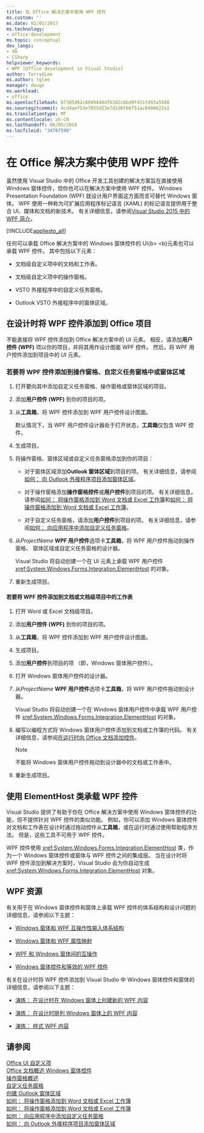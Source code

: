 ```yaml
---
title: 在 Office 解决方案中使用 WPF 控件
ms.custom: ''
ms.date: 02/02/2017
ms.technology:
- office-development
ms.topic: conceptual
dev_langs:
- VB
- CSharp
helpviewer_keywords:
- WPF [Office development in Visual Studio]
author: TerryGLee
ms.author: tglee
manager: douge
ms.workload:
- office
ms.openlocfilehash: 87305902c80d9848df63d2c8bd9f431fd93a5508
ms.sourcegitcommit: 4cd4aef53e7035d23e7d1d0f66f51ac8480622a1
ms.translationtype: MT
ms.contentlocale: zh-CN
ms.lasthandoff: 06/05/2018
ms.locfileid: "34767590"
---
```

# <a name="use-wpf-controls-in-office-solutions"></a>在 Office 解决方案中使用 WPF 控件
  虽然使用 Visual Studio 中的 Office 开发工具创建的解决方案旨在直接使用 Windows 窗体控件，但你也可以在解决方案中使用 WPF 控件。 Windows Presentation Foundation (WPF) 就设计用户界面这方面而言可替代 Windows 窗体。 WPF 使用一种称为可扩展应用程序标记语言 (XAML) 的标记语言提供用于整合 UI、媒体和文档的新技术。 有关详细信息，请参阅[Visual Studio 2015 中的 WPF 简介](/dotnet/framework/wpf/getting-started/introduction-to-wpf-in-vs)。  
  
 [!INCLUDE[appliesto_all](../vsto/includes/appliesto-all-md.md)]  
  
 任何可以承载 Office 解决方案中的 Windows 窗体控件的 UI{b> <b}元素也可以承载 WPF 控件。 其中包括以下元素：  
  
-   文档级自定义项中的文档和工作表。  
  
-   文档级自定义项中的操作窗格。  
  
-   VSTO 外接程序中的自定义任务窗格。  
  
-   Outlook VSTO 外接程序中的窗体区域。  
  
## <a name="add-wpf-controls-to-office-projects-at-design-time"></a>在设计时将 WPF 控件添加到 Office 项目  
 不能直接将 WPF 控件添加到 Office 解决方案中的 UI 元素。 相反，请添加**用户控件 (WPF)** 项以你的项目，并将其用作设计图面 WPF 控件。 然后，将 WPF 用户控件添加到项目中的 UI 元素。  
  
### <a name="to-add-wpf-controls-to-an-actions-pane-custom-task-pane-or-form-region"></a>若要将 WPF 控件添加到操作窗格、自定义任务窗格中或窗体区域  
  
1.  打开要向其中添加自定义任务窗格、操作窗格或窗体区域的项目。  
  
2.  添加**用户控件 (WPF)** 到你的项目的项。  
  
3.  从**工具箱**，将 WPF 控件添加到 WPF 用户控件设计图面。  
  
     默认情况下，当 WPF 用户控件设计器处于打开状态，**工具箱**仅包含 WPF 控件。  
  
4.  生成项目。  
  
5.  将操作窗格、窗体区域或自定义任务窗格添加到你的项目：  
  
    -   对于窗体区域添加**Outlook 窗体区域**到项目的项。 有关详细信息，请参阅[如何： 向 Outlook 外接程序项目添加窗体区域](../vsto/how-to-add-a-form-region-to-an-outlook-add-in-project.md)。  
  
    -   对于操作窗格添加**操作窗格控件**或**用户控件**到项目的项。 有关详细信息，请参阅[如何： 将操作窗格添加到 Word 文档或 Excel 工作簿](../vsto/how-to-add-an-actions-pane-to-word-documents-or-excel-workbooks.md)和[如何： 将操作窗格添加到 Word 文档或 Excel 工作簿](../vsto/how-to-add-an-actions-pane-to-word-documents-or-excel-workbooks.md)。  
  
    -   对于自定义任务窗格，请添加**用户控件**到项目的项。 有关详细信息，请参阅[如何： 向应用程序中添加自定义任务窗格](../vsto/how-to-add-a-custom-task-pane-to-an-application.md)。  
  
6.  从*ProjectName* **WPF 用户控件**选项卡**工具箱**，将 WPF 用户控件拖动到操作窗格、 窗体区域或自定义任务窗格的设计器。  
  
     Visual Studio 将自动创建一个在 UI 元素上承载 WPF 用户控件 <xref:System.Windows.Forms.Integration.ElementHost> 的对象。  
  
7.  重新生成项目。  
  
#### <a name="to-add-wpf-controls-to-a-document-or-worksheet-in-a-document-level-project"></a>若要将 WPF 控件添加到文档或文档级项目中的工作表  
  
1.  打开 Word 或 Excel 文档级项目。  
  
2.  添加**用户控件 (WPF)** 到你的项目的项。  
  
3.  从**工具箱**，将 WPF 控件添加到 WPF 用户控件设计图面。  
  
4.  生成项目。  
  
5.  添加**用户控件**到项目的项 （即，Windows 窗体用户控件）。  
  
6.  打开 Windows 窗体用户控件的设计器。  
  
7.  从*ProjectName* **WPF 用户控件**选项卡**工具箱**，将 WPF 用户控件拖动到设计器。  
  
     Visual Studio 将自动创建一个在 Windows 窗体用户控件中承载 WPF 用户控件 <xref:System.Windows.Forms.Integration.ElementHost> 的对象。  
  
8.  编写以编程方式将 Windows 窗体用户控件添加到文档或工作簿的代码。 有关详细信息，请参阅[在运行时向 Office 文档添加控件](../vsto/adding-controls-to-office-documents-at-run-time.md)。  
  
    > [!NOTE]  
    >  不能将 Windows 窗体用户控件拖动到设计器中的文档或工作表中。  
  
9. 重新生成项目。  
  
## <a name="host-wpf-controls-by-using-the-elementhost-class"></a>使用 ElementHost 类承载 WPF 控件  
 Visual Studio 提供了有助于你在 Office 解决方案中使用 Windows 窗体控件的功能，但不提供针对 WPF 控件的类似功能。 例如，你可以添加 Windows 窗体控件对文档和工作表在设计时通过拖动控件从**工具箱**，或在运行时通过使用帮助程序方法。 但是，这些工具不可用于 WPF 控件。  
  
 WPF 控件使用 <xref:System.Windows.Forms.Integration.ElementHost> 类，作为一个 Windows 窗体控件或窗体与 WPF 控件之间的集成层。 当在设计时将 WPF 控件添加到解决方案时，Visual Studio 会为你自动生成 <xref:System.Windows.Forms.Integration.ElementHost> 对象。  
  
## <a name="wpf-resources"></a>WPF 资源  
 有关用于在 Windows 窗体控件和窗体上承载 WPF 控件的体系结构和设计问题的详细信息，请参阅以下主题：  
  
-   [Windows 窗体和 WPF 互操作性输入体系结构](/dotnet/framework/wpf/advanced/windows-forms-and-wpf-interoperability-input-architecture)  
  
-   [Windows 窗体和 WPF 属性映射](/dotnet/framework/wpf/advanced/windows-forms-and-wpf-property-mapping)  
  
-   [WPF 和 Windows 窗体间的互操作](/dotnet/framework/wpf/advanced/wpf-and-windows-forms-interoperation)  
  
-   [Windows 窗体控件和等效的 WPF 控件](/dotnet/framework/wpf/advanced/windows-forms-controls-and-equivalent-wpf-controls)  
  
 有关在设计时将 WPF 控件添加到 Visual Studio 中 Windows 窗体控件和窗体的详细信息，请参阅以下主题：  
  
-   [演练： 在设计时在 Windows 窗体上创建新的 WPF 内容](/dotnet/framework/winforms/advanced/walkthrough-creating-new-wpf-content-on-windows-forms-at-design-time)  
  
-   [演练： 在设计时排列 Windows 窗体上的 WPF 内容](/dotnet/framework/winforms/advanced/walkthrough-arranging-wpf-content-on-windows-forms-at-design-time)  
  
-   [演练： 样式 WPF 内容](/dotnet/framework/winforms/advanced/walkthrough-styling-wpf-content)  
  
## <a name="see-also"></a>请参阅  
 [Office UI 自定义项](../vsto/office-ui-customization.md)   
 [Office 文档概述 Windows 窗体控件](../vsto/windows-forms-controls-on-office-documents-overview.md)   
 [操作窗格概述](../vsto/actions-pane-overview.md)   
 [自定义任务窗格](../vsto/custom-task-panes.md)   
 [创建 Outlook 窗体区域](../vsto/creating-outlook-form-regions.md)   
 [如何： 将操作窗格添加到 Word 文档或 Excel 工作簿](../vsto/how-to-add-an-actions-pane-to-word-documents-or-excel-workbooks.md)   
 [如何： 将操作窗格添加到 Word 文档或 Excel 工作簿](../vsto/how-to-add-an-actions-pane-to-word-documents-or-excel-workbooks.md)   
 [如何： 向应用程序中添加自定义任务窗格](../vsto/how-to-add-a-custom-task-pane-to-an-application.md)   
 [如何： 向 Outlook 外接程序项目添加窗体区域](../vsto/how-to-add-a-form-region-to-an-outlook-add-in-project.md)  
  
  